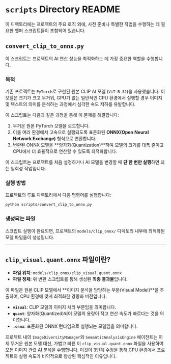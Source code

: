 # `scripts` Directory README

이 디렉토리에는 프로젝트의 주요 로직 외에, 사전 준비나 특별한 작업을 수행하는 데 필요한 헬퍼 스크립트들이 포함되어 있습니다.

## `convert_clip_to_onnx.py`

이 스크립트는 프로젝트의 AI 연산 성능을 최적화하는 데 가장 중요한 역할을 수행합니다.

### 목적

기존 프로젝트는 `PyTorch`로 구현된 원본 CLIP AI 모델 (`ViT-B-32`)을 사용했습니다. 이 모델은 크기가 크고 무거워, GPU가 없는 일반적인 CPU 환경에서 실행할 경우 이미지 및 텍스트의 의미를 분석하는 과정에서 심각한 속도 저하를 유발합니다.

이 스크립트는 다음과 같은 과정을 통해 이 문제를 해결합니다:

1.  무거운 원본 PyTorch 모델을 로드합니다.
2.  이를 여러 환경에서 고속으로 실행되도록 표준화된 **ONNX(Open Neural Network Exchange)** 형식으로 변환합니다.
3.  변환된 ONNX 모델을 **양자화(Quantization)**하여 모델의 크기를 대폭 줄이고 CPU에서 더 효율적으로 연산할 수 있도록 최적화합니다.

이 스크립트는 프로젝트를 처음 설정하거나 AI 모델을 변경할 때 **단 한 번만 실행**하면 되는 일회성 작업입니다.

### 실행 방법

프로젝트의 루트 디렉토리에서 다음 명령어를 실행합니다:

```bash
python scripts/convert_clip_to_onnx.py
```

### 생성되는 파일

스크립트 실행이 완료되면, 프로젝트의 `models/clip_onnx/` 디렉토리 내부에 최적화된 모델 파일들이 생성됩니다.

---

## `clip_visual.quant.onnx` 파일이란?

- **파일 위치**: `models/clip_onnx/clip_visual.quant.onnx`
- **파일 정체**: 위 변환 스크립트를 통해 생성된 **최종 결과물**입니다.

이 파일은 원본 CLIP 모델에서 **이미지 분석을 담당하는 부분(Visual Model)**을 추출하여, CPU 환경에 맞게 최적화한 경량화 버전입니다.

- **`visual`**: CLIP 모델의 이미지 처리 부분임을 의미합니다.
- **`quant`**: 양자화(Quantized)되어 모델의 용량이 작고 연산 속도가 빠르다는 것을 의미합니다.
- **`.onnx`**: 표준화된 ONNX 런타임으로 실행되는 모델임을 의미합니다.

프로젝트 내의 `ImageDiversityManager`와 `SemanticAnalysisEngine` 에이전트는 이제 무거운 원본 모델 대신, 가볍고 빠른 이 `clip_visual.quant.onnx` 파일을 사용하여 모든 이미지 관련 AI 분석을 수행합니다. 이것이 3단계 수정을 통해 CPU 환경에서 프로젝트의 실행 속도가 비약적으로 향상된 핵심적인 이유입니다.
